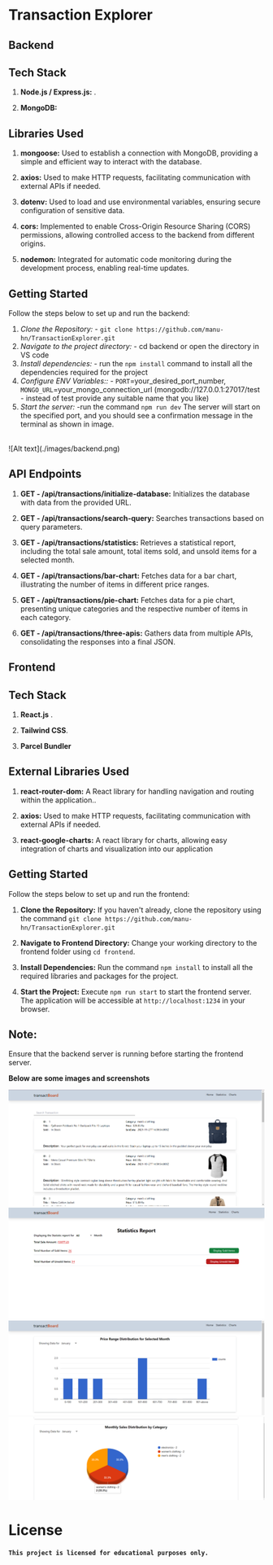 # Transaction Explorer 

## Backend
## Tech Stack

1. **Node.js / Express.js:** .

2. **MongoDB:** 

## Libraries Used

1. **mongoose:** Used to establish a connection with MongoDB, providing a simple and efficient way to interact with the database.

2. **axios:** Used to make HTTP requests, facilitating communication with external APIs if needed.

3. **dotenv:** Used to load and use environmental variables, ensuring secure configuration of sensitive data.

4. **cors:** Implemented to enable Cross-Origin Resource Sharing (CORS) permissions, allowing controlled access to the backend from different origins.

5. **nodemon:** Integrated for automatic code monitoring during the development process, enabling real-time updates.

## Getting Started

Follow the steps below to set up and run the backend:

1. *Clone the Repository:* - `git clone https://github.com/manu-hn/TransactionExplorer.git`
2. *Navigate to the project directory:* - cd backend or open the directory in VS code
3. *Install dependencies:* - run the `npm install` command to install all the dependencies required for the project
4. *Configure ENV Variables::* - `PORT`=your_desired_port_number, `MONGO_URL`=your_mongo_connection_url (mongodb://127.0.0.1:27017/test - instead of test provide any suitable name that you like)
5. *Start the server:* -run the command `npm run dev` The server will start on the specified port, and you should see a confirmation message in the terminal as shown in  image.
<br />
![Alt text](./images/backend.png)

## API Endpoints

1. **GET - /api/transactions/initialize-database:** Initializes the database with data from the provided URL.

2. **GET - /api/transactions/search-query:** Searches transactions based on query parameters.

3. **GET - /api/transactions/statistics:** Retrieves a statistical report, including the total sale amount, total items sold, and unsold items for a selected month.

4. **GET - /api/transactions/bar-chart:** Fetches data for a bar chart, illustrating the number of items in different price ranges.

5. **GET - /api/transactions/pie-chart:** Fetches data for a pie chart, presenting unique categories and the respective number of items in each category.

6. **GET - /api/transactions/three-apis:** Gathers data from multiple APIs, consolidating the responses into a final JSON.





## Frontend
## Tech Stack

1. **React.js** .

2. **Tailwind CSS**.
 
3. **Parcel Bundler** 


## External Libraries Used


1. **react-router-dom:** A React library for handling navigation and routing within the application..

2. **axios:** Used to make HTTP requests, facilitating communication with external APIs if needed.

3. **react-google-charts:** A react library for charts, allowing easy integration of charts and visualization into our application

## Getting Started

Follow the steps below to set up and run the frontend:

1. **Clone the Repository:** If you haven't already, clone the repository using the command `git clone https://github.com/manu-hn/TransactionExplorer.git`

2. **Navigate to Frontend Directory:** Change your working directory to the frontend folder using `cd frontend`.

3. **Install Dependencies:** Run the command `npm install` to install all the required libraries and packages for the project.

4. **Start the Project:** Execute `npm run start` to start the frontend server. The application will be accessible at `http://localhost:1234` in your browser.

## Note:
 Ensure that the backend server is running before starting the frontend server.

**Below are some images and screenshots**
<br />

![Alt text](./images/frontend%201.png)
![Alt text](./images/frontend%202.png)
![Alt text](./images/frontend%203.png)
![Alt text](./images/frontend%204.png)
 
# License

**`This project is licensed for educational purposes only.`**